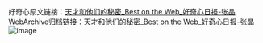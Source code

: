好奇心原文链接：[天才和他们的秘密_Best on the Web_好奇心日报-张晶](https://www.qdaily.com/articles/1518.html)
WebArchive归档链接：[天才和他们的秘密_Best on the Web_好奇心日报-张晶](http://web.archive.org/web/20190623145922/https://www.qdaily.com/articles/1518.html)
![image](http://ww3.sinaimg.cn/large/007d5XDply1g3v4fdk11xj30u037snj6)